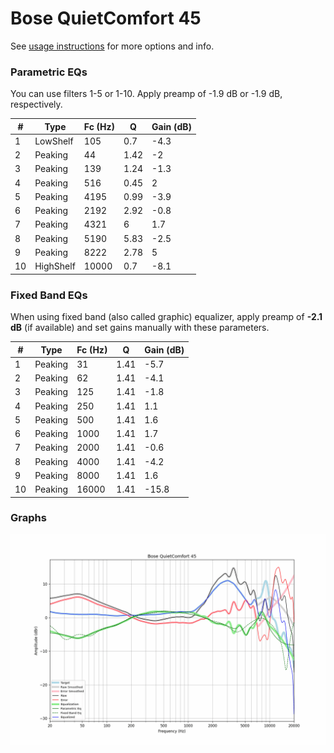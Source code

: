 # Bose QuietComfort 45
See [usage instructions](https://github.com/jaakkopasanen/AutoEq#usage) for more options and info.

### Parametric EQs
You can use filters 1-5 or 1-10. Apply preamp of -1.9 dB or -1.9 dB, respectively.

|   # | Type      |   Fc (Hz) |    Q |   Gain (dB) |
|-----|-----------|-----------|------|-------------|
|   1 | LowShelf  |       105 | 0.7  |        -4.3 |
|   2 | Peaking   |        44 | 1.42 |        -2   |
|   3 | Peaking   |       139 | 1.24 |        -1.3 |
|   4 | Peaking   |       516 | 0.45 |         2   |
|   5 | Peaking   |      4195 | 0.99 |        -3.9 |
|   6 | Peaking   |      2192 | 2.92 |        -0.8 |
|   7 | Peaking   |      4321 | 6    |         1.7 |
|   8 | Peaking   |      5190 | 5.83 |        -2.5 |
|   9 | Peaking   |      8222 | 2.78 |         5   |
|  10 | HighShelf |     10000 | 0.7  |        -8.1 |

### Fixed Band EQs
When using fixed band (also called graphic) equalizer, apply preamp of **-2.1 dB** (if available) and set gains manually with these parameters.

|   # | Type    |   Fc (Hz) |    Q |   Gain (dB) |
|-----|---------|-----------|------|-------------|
|   1 | Peaking |        31 | 1.41 |        -5.7 |
|   2 | Peaking |        62 | 1.41 |        -4.1 |
|   3 | Peaking |       125 | 1.41 |        -1.8 |
|   4 | Peaking |       250 | 1.41 |         1.1 |
|   5 | Peaking |       500 | 1.41 |         1.6 |
|   6 | Peaking |      1000 | 1.41 |         1.7 |
|   7 | Peaking |      2000 | 1.41 |        -0.6 |
|   8 | Peaking |      4000 | 1.41 |        -4.2 |
|   9 | Peaking |      8000 | 1.41 |         1.6 |
|  10 | Peaking |     16000 | 1.41 |       -15.8 |

### Graphs
![](./Bose%20QuietComfort%2045.png)

